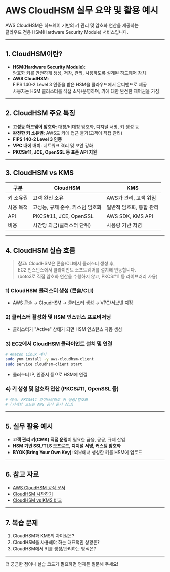 # AWS CloudHSM 실무 요약 및 활용 예시

AWS CloudHSM은 하드웨어 기반의 키 관리 및 암호화 연산을 제공하는  
클라우드 전용 HSM(Hardware Security Module) 서비스입니다.

---

## 1. CloudHSM이란?

- **HSM(Hardware Security Module)**:  
  암호화 키를 안전하게 생성, 저장, 관리, 사용하도록 설계된 하드웨어 장치
- **AWS CloudHSM**:  
  FIPS 140-2 Level 3 인증을 받은 HSM을 클라우드에서 온디맨드로 제공  
  사용자는 HSM 클러스터를 직접 소유/운영하며, 키에 대한 완전한 제어권을 가짐

---

## 2. CloudHSM 주요 특징

- **고성능 하드웨어 암호화**: 대칭/비대칭 암호화, 디지털 서명, 키 생성 등
- **완전한 키 소유권**: AWS도 키에 접근 불가(고객이 직접 관리)
- **FIPS 140-2 Level 3 인증**
- **VPC 내에 배치**: 네트워크 격리 및 보안 강화
- **PKCS#11, JCE, OpenSSL 등 표준 API 지원**

---

## 3. CloudHSM vs KMS

| 구분         | CloudHSM                        | KMS                        |
|--------------|---------------------------------|----------------------------|
| 키 소유권    | 고객 완전 소유                  | AWS가 관리, 고객 위임      |
| 사용 목적    | 고성능, 규제 준수, 커스텀 암호화 | 일반적 암호화, 통합 관리   |
| API          | PKCS#11, JCE, OpenSSL           | AWS SDK, KMS API           |
| 비용         | 시간당 과금(클러스터 단위)       | 사용량 기반 저렴           |

---

## 4. CloudHSM 실습 흐름

> **참고:** CloudHSM은 콘솔/CLI에서 클러스터 생성 후,  
> EC2 인스턴스에서 클라이언트 소프트웨어를 설치해 연동합니다.  
> (boto3로 직접 암호화 연산을 수행하지 않고, PKCS#11 등 라이브러리 사용)

### 1) CloudHSM 클러스터 생성 (콘솔/CLI)
- AWS 콘솔 → CloudHSM → 클러스터 생성 → VPC/서브넷 지정

### 2) 클러스터 활성화 및 HSM 인스턴스 프로비저닝
- 클러스터가 "Active" 상태가 되면 HSM 인스턴스 자동 생성

### 3) EC2에서 CloudHSM 클라이언트 설치 및 연결
```bash
# Amazon Linux 예시
sudo yum install -y aws-cloudhsm-client
sudo service cloudhsm-client start
```
- 클러스터 IP, 인증서 등으로 HSM에 연결

### 4) 키 생성 및 암호화 연산 (PKCS#11, OpenSSL 등)
```bash
# 예시: PKCS#11 라이브러리로 키 생성/암호화
# (자세한 코드는 AWS 공식 문서 참고)
```

---

## 5. 실무 활용 예시

- **고객 관리 키(CMK) 직접 운영**이 필요한 금융, 공공, 규제 산업
- **HSM 기반 SSL/TLS 오프로드, 디지털 서명, 커스텀 암호화**
- **BYOK(Bring Your Own Key)**: 외부에서 생성한 키를 HSM에 업로드

---

## 6. 참고 자료

- [AWS CloudHSM 공식 문서](https://docs.aws.amazon.com/ko_kr/cloudhsm/latest/userguide/what-is-cloudhsm.html)
- [CloudHSM 시작하기](https://docs.aws.amazon.com/ko_kr/cloudhsm/latest/userguide/getting-started.html)
- [CloudHSM vs KMS 비교](https://aws.amazon.com/ko/cloudhsm/faqs/)

---

## 7. 복습 문제

1. CloudHSM과 KMS의 차이점은?
2. CloudHSM을 사용해야 하는 대표적인 상황은?
3. CloudHSM에서 키를 생성/관리하는 방식은?

---

더 궁금한 점이나 실습 코드가 필요하면 언제든 질문해 주세요!
